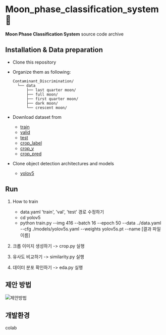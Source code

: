 # Moon_phase_classification_system 🌛
**Moon Phase Classification System** source code archive
  
## Installation & Data preparation
  - Clone this repository
  
  - Organize them as following:
    ```
    Contaminant_Discrimination/
      └── data
          ├── last quarter moon/
          ├── full moon/
          ├── first quarter moon/
          ├── dark moon/
          └── crescent moon/
    ```
    
  - Download dataset from
      - [train](https://drive.google.com/drive/folders/1oLK0JogbWu88Z_olPe67mpgxE-3zJ-0P?usp=sharing)
      - [valid](https://drive.google.com/drive/folders/1l7D8u5SRGEAGl3q3Ta2jj8FkWO9zAbkv?usp=sharing)
      - [test](https://drive.google.com/drive/folders/1pOw5VBteoUpg7_ua9X0GjFnk9u_87-C8?usp=sharing)
      - [crop_label](https://drive.google.com/drive/folders/1NZgo54a1FrdFnjT3VrsbV3lVlYz7U2LY?usp=sharing)
      - [crop_y](https://drive.google.com/drive/folders/1P2Lh0Lh-UYdSgCo2uYa9IFcqvH9gltvr?usp=sharing)
      - [crop_pred](https://drive.google.com/drive/folders/1-24mYdQrIwCVmSqFormeGv-ysY1pDw-O?usp=sharing)
   
   - Clone object detection architectures and models
     - [yolov5](https://github.com/ultralytics/yolov5)



## Run
 1. How to train
    - data.yaml 'train', 'val', 'test' 경로 수정하기
    - cd yolov5
    - python train.py --img 416 --batch 16 --epoch 50 --data ../data.yaml --cfg ./models/yolov5s.yaml --weights yolov5s.pt --name [결과 파일 이름]

 2. 크롭 이미지 생성하기 -> crop.py 실행
 3. 유사도 비교하기 -> similarity.py 실행
 4. 데이터 분포 확인하기 -> eda.py 실행
  

## 제안 방법
![제안방법](https://user-images.githubusercontent.com/55689863/189947587-5b2276d5-a5a6-4361-b601-7aed400c2032.png)

## 개발환경
colab

